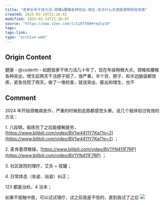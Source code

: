 ```yaml
---
title: "老爹长年干体力活-颈椎&腰椎各种突出-增生-买点什么东西能够帮助他改善"
created: 2025-03-24T21:26:02
modified: 2025-03-24T21:26:07
source: "https://www.v2ex.com/t/1107598#reply10"
tags:
tags-link:
type: "archive-web"
---
```


## Origin Content

健康 - @coderth - 如题我爹干体力活几十年了，现在年级稍微大点，颈椎和腰椎各种突出，增生前两天干活脖子扭了，很严重，半个背、脖子、和半边脑袋都很疼，紧急住院了两天，做了一堆检查，就说突出、膨出和增生，也不

## Comment

2024 年开始颈椎病发作，严重的时候到走路都感觉头晕。说几个我体验过有效的方法：

1\. 八段锦，锻炼完了之后能缓解疲劳，[https://www.bilibili.com/video/BV1w4411Y7Kq/?p=2](https://www.bilibili.com/video/BV1w4411Y7Kq/?p=2) ；

2\. 麦肯基颈椎操，[https://www.bilibili.com/video/BV1YN411F7RP](https://www.bilibili.com/video/BV1YN411F7RP) ；

3\. 社区医院的理疗，艾灸 + 拔罐；

4\. 日常体态（坐姿、站姿）纠正；

123 都是治标，4 治本；

如果不抵触中医，可以试试理疗，试之前我是不信的，直到我试了之后 [![](https://i.imgur.com/duWRpIu.png)](https://i.imgur.com/duWRpIu.png)
